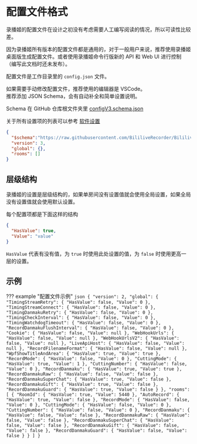 # 配置文件格式

录播姬的配置文件在设计之初没有考虑需要人工编写阅读的情况，所以可读性比较差。

因为录播姬所有版本的配置文件都是通用的，对于一般用户来说，推荐使用录播姬桌面版生成配置文件。或者使用录播姬命令行版新的 API 和 Web UI 进行控制（编写此文档时还未发布）。

<!-- TODO -->

配置文件是工作目录里的 `config.json` 文件。

如果需要手动修改配置文件，推荐使用的编辑器是 VSCode。  
推荐添加 JSON Schema，会有自动补全和简单设置说明。

Schema 在 GitHub 仓库根文件夹里 [configV3.schema.json](https://raw.githubusercontent.com/BililiveRecorder/BililiveRecorder/dev/configV3.schema.json)

关于所有设置项的列表可以参考 [软件设置](/docs/basic/settings/)

```json
{
  "$schema":"https://raw.githubusercontent.com/BililiveRecorder/BililiveRecorder/dev/configV3.schema.json",
  "version": 3,
  "global": {},
  "rooms": []
}
```

## 层级结构

录播姬的设置是层级结构的，如果单房间没有设置值就会使用全局设置，如果全局没有设置值就会使用默认设置。

每个配置项都是下面这样的结构

```json
{
  "HasValue": true,
  "Value": "value"
}
```

`HasValue` 代表有没有值，为 `true` 时使用此处设置的值，为 `false` 时使用更高一层的设置。

## 示例

??? example "配置文件示例"
    ```json
    {
      "version": 2,
      "global": {
        "TimingStreamRetry": {
          "HasValue": false,
          "Value": 0
        },
        "TimingStreamConnect": {
          "HasValue": false,
          "Value": 0
        },
        "TimingDanmakuRetry": {
          "HasValue": false,
          "Value": 0
        },
        "TimingCheckInterval": {
          "HasValue": false,
          "Value": 0
        },
        "TimingWatchdogTimeout": {
          "HasValue": false,
          "Value": 0
        },
        "RecordDanmakuFlushInterval": {
          "HasValue": false,
          "Value": 0
        },
        "Cookie": {
          "HasValue": false,
          "Value": null
        },
        "WebHookUrls": {
          "HasValue": false,
          "Value": null
        },
        "WebHookUrlsV2": {
          "HasValue": false,
          "Value": null
        },
        "LiveApiHost": {
          "HasValue": false,
          "Value": null
        },
        "RecordFilenameFormat": {
          "HasValue": false,
          "Value": null
        },
        "WpfShowTitleAndArea": {
          "HasValue": true,
          "Value": true
        },
        "RecordMode": {
          "HasValue": false,
          "Value": 0
        },
        "CuttingMode": {
          "HasValue": true,
          "Value": 1
        },
        "CuttingNumber": {
          "HasValue": false,
          "Value": 0
        },
        "RecordDanmaku": {
          "HasValue": true,
          "Value": true
        },
        "RecordDanmakuRaw": {
          "HasValue": false,
          "Value": false
        },
        "RecordDanmakuSuperChat": {
          "HasValue": true,
          "Value": false
        },
        "RecordDanmakuGift": {
          "HasValue": true,
          "Value": false
        },
        "RecordDanmakuGuard": {
          "HasValue": true,
          "Value": false
        }
      },
      "rooms": [
        {
          "RoomId": {
            "HasValue": true,
            "Value": 5440
          },
          "AutoRecord": {
            "HasValue": true,
            "Value": false
          },
          "RecordMode": {
            "HasValue": false,
            "Value": 0
          },
          "CuttingMode": {
            "HasValue": false,
            "Value": 0
          },
          "CuttingNumber": {
            "HasValue": false,
            "Value": 0
          },
          "RecordDanmaku": {
            "HasValue": false,
            "Value": false
          },
          "RecordDanmakuRaw": {
            "HasValue": false,
            "Value": false
          },
          "RecordDanmakuSuperChat": {
            "HasValue": false,
            "Value": false
          },
          "RecordDanmakuGift": {
            "HasValue": false,
            "Value": false
          },
          "RecordDanmakuGuard": {
            "HasValue": false,
            "Value": false
          }
        }
      ]
    }
    ```

